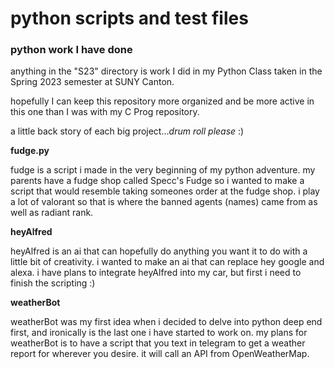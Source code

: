 # python scripts and test files
### python work I have done

 anything in the "S23" directory is work I did in my Python Class taken in the Spring 2023 semester at SUNY Canton.
 
 hopefully I can keep this repository more organized and be more active in this one than I was with my C Prog repository.

 a little back story of each big project...*drum roll please* :)
 
 **fudge.py**

fudge is a script i made in the very beginning of my python adventure. my parents have a fudge shop called Specc's Fudge so i wanted to make a script that would resemble taking someones order at the fudge shop. i play a lot of valorant so that is where the banned agents (names) came from as well as radiant rank.

**heyAlfred**

heyAlfred is an ai that can hopefully do anything you want it to do with a little bit of creativity. i wanted to make an ai that can replace hey google and alexa. i have plans to integrate heyAlfred into my car, but first i need to finish the scripting :)

**weatherBot**

weatherBot was my first idea when i decided to delve into python deep end first, and ironically is the last one i have started to work on. my plans for weatherBot is to have a script that you text in telegram to get a weather report for wherever you desire. it will call an API from OpenWeatherMap.